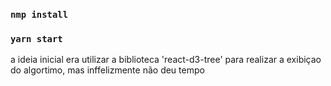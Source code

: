 ### `nmp install`

### `yarn start`


a ideia inicial era utilizar a biblioteca 'react-d3-tree' para realizar a exibiçao do algortimo, mas inffelizmente não deu tempo

